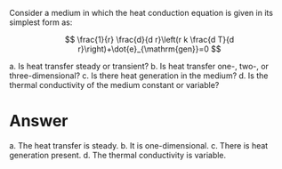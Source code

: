 Consider a medium in which the heat conduction equation is given in its
simplest form as:

$$
\frac{1}{r} \frac{d}{d r}\left(r k \frac{d T}{d r}\right)+\dot{e}_{\mathrm{gen}}=0
$$

a.  Is heat transfer steady or transient?
b.  Is heat transfer one-, two-, or three-dimensional?
c.  Is there heat generation in the medium?
d.  Is the thermal conductivity of the medium constant or variable?

# Answer

a.  The heat transfer is steady.
b.  It is one-dimensional.
c.  There is heat generation present.
d.  The thermal conductivity is variable.
